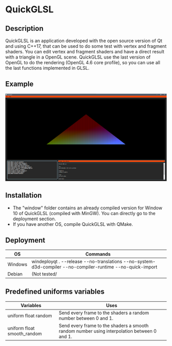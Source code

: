 # QuickGLSL

## Description
QuickGLSL is an application developed with the open source version of Qt and using C++17, that can be used to do some test with vertex and fragment shaders.
You can edit vertex and fragment shaders and have a direct result with a triangle in a OpenGL scene.
QuickGLSL use the last version of OpenGL to do the rendering (OpenGL 4.6 core profile), so you can use all the last functions implemented in GLSL.

## Example
![alt QuickGLSL](https://github.com/Matrax/QuickGLSL/blob/main/images/application.png "GLSLViewer")

## Installation
- The "window" folder contains an already compiled version for Window 10 of QuickGLSL (compiled with MinGW). You can directly go to the deployment section.
- If you have another OS, compile QuickGLSL with QMake. 

## Deployment
OS | Commands
------------ | -------------
Windows | windeployqt . --release --no-translations --no-system-d3d-compiler --no-compiler-runtime --no-quick-import
Debian | (Not tested/

## Predefined uniforms variables
Variables | Uses
------------ | -------------
uniform float random | Send every frame to the shaders a random number between 0 and 1.
uniform float smooth_random | Send every frame to the shaders a smooth random number using interpolation between 0 and 1.